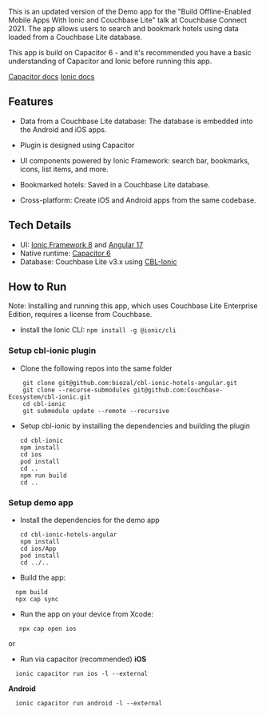 This is an updated version of the Demo app for the "Build Offline-Enabled Mobile Apps With Ionic and Couchbase Lite" talk at Couchbase Connect 2021. The app allows users to search and bookmark hotels using data loaded from a Couchbase Lite database.

This app is build on Capacitor 6 - and it's recommended you have a basic understanding of Capacitor and Ionic before running this app.

[Capacitor docs](https://capacitorjs.com/docs/basics/workflow)
[Ionic docs](https://ionicframework.com/docs/core-concepts/cross-platform)


## Features

* Data from a Couchbase Lite database: The database is embedded into the Android and iOS apps.

* Plugin is designed using Capacitor 

* UI components powered by Ionic Framework: search bar, bookmarks, icons, list items, and more.

* Bookmarked hotels: Saved in a Couchbase Lite database.

* Cross-platform: Create iOS and Android apps from the same codebase.

## Tech Details

- UI: [Ionic Framework 8](https://ionicframework.com) and [Angular 17](https://angular.io)
- Native runtime: [Capacitor 6](https://capacitorjs.com)
- Database: Couchbase Lite v3.x using [CBL-Ionic](https://cbl-ionic.dev)

## How to Run

Note: Installing and running this app, which uses Couchbase Lite Enterprise Edition, requires a license from Couchbase.

- Install the Ionic CLI: `npm install -g @ionic/cli`

### Setup cbl-ionic plugin

- Clone the following repos into the same folder

```shell
    git clone git@github.com:biozal/cbl-ionic-hotels-angular.git
    git clone --recurse-submodules git@github.com:Couchbase-Ecosystem/cbl-ionic.git
    cd cbl-ionic
    git submodule update --remote --recursive
```


- Setup cbl-ionic by installing the dependencies and building the plugin 
    ```shell
    cd cbl-ionic
    npm install
    cd ios
    pod install
    cd ..
    npm run build
    cd ..
    ```

### Setup demo app 

- Install the dependencies for the demo app 
    ```shell
    cd cbl-ionic-hotels-angular
    npm install
    cd ios/App
    pod install
    cd ../..
    ```

- Build the app:
```shell 
  npm build
  npx cap sync
 ```
- Run the app on your device from Xcode:
 ```shell
    npx cap open ios
 ```
 or 
 - Run via capacitor (recommended)
 **iOS**
 ```shell
   ionic capacitor run ios -l --external 
 ```
 **Android**
 ```shell
   ionic capacitor run android -l --external
 ```
 
